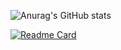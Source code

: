 
<!--
**Dia218/Dia218** is a ✨ _special_ ✨ repository because its `README.md` (this file) appears on your GitHub profile.

Here are some ideas to get you started:

- 🔭 I’m currently working on ...
- 🌱 I’m currently learning ...
- 👯 I’m looking to collaborate on ...
- 🤔 I’m looking for help with ...
- 💬 Ask me about ...
- 📫 How to reach me: ...
- 😄 Pronouns: ...
- ⚡ Fun fact: ...
-->

<!-- GitHub Readme Stats -->
<!-- 깃허브 통계 -->
![Anurag's GitHub stats](https://github-readme-stats.vercel.app/api?username=Dia218&count_private=true&include_all_commits=true&show_icons=true&title_color=ffcc00&text_color=0088ff&icon_color=61dafb&bg_color=15141b&hide_border=false)
<!-- 깃허브 저장소 핀 -->
[![Readme Card](https://github-readme-stats.vercel.app/api/pin/?username=Dia218&repo=agentmaster-financial-website&show_owner=false&title_color=bcbcbc&text_color=94e2d5&icon_color=ffcc00&bg_color=23272E&hide_border=true)](https://github.com/dia218/agentmaster-financial-website)
